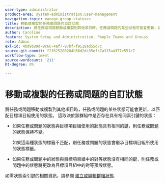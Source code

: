 ```yaml
---
user-type: administrator
product-area: system-administration;user-management
navigation-topic: manage-group-statuses
title: 移動或複製的任務或問題的自訂狀態
description: 將任務或問題移動或複製到其他項目時，任務或問題的某些狀態可能會更新，以匹配目標項目組使用的狀態。
author: Caroline
feature: System Setup and Administration, People Teams and Groups
role: Admin
exl-id: 4bd9b89d-9c66-4af7-97bf-f9518ad55d7c
source-git-commit: f2f825280204b56d2dc85efc7a315a4377e551c7
workflow-type: tm+mt
source-wordcount: '211'
ht-degree: 0%

---
```


# 移動或複製的任務或問題的自訂狀態

將任務或問題移動或複製到其他項目時，任務或問題的某些狀態可能會更新，以匹配目標項目組使用的狀態。 這取決於該群組中是否存在具有相同索引鍵的狀態：

* 如果任務或問題的狀態與目標項目組使用的狀態具有相同的鍵，則任務或問題的狀態保持不變。

   如果這兩種狀態的標籤不匹配，則任務或問題的狀態會繼承目標項目組所使用的狀態標籤。

* 如果任務或問題中的狀態與目標項目組中的對等狀態沒有相同的鍵，則任務或問題中的狀態將更改為目標項目組中的對等預設狀態。

如需狀態索引鍵的相關資訊，請參閱 [建立或編輯群組狀態](../../../administration-and-setup/manage-groups/manage-group-statuses/create-or-edit-a-group-status.md).
